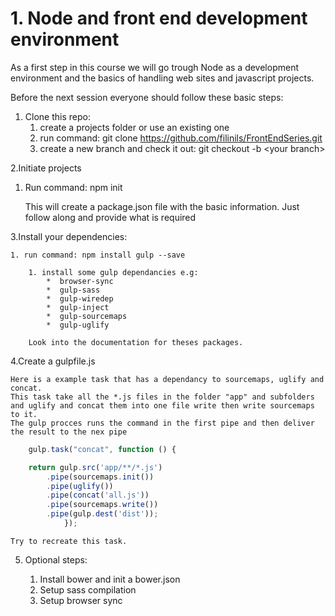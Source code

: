 # 1. Node and front end development environment

As a first step in this course we will go trough Node as a development environment and the basics of handling web sites and javascript projects. 

Before the next session everyone should follow these basic steps: 

1. Clone this repo:
    1. create a projects folder or use an existing one
    2. run command: git clone https://github.com/filinils/FrontEndSeries.git
    3. create a new branch and check it out: git checkout -b \<your branch\>
 
2.Initiate projects
 1. Run command: npm init 

    This will create a package.json file with the basic information. Just follow along and provide what is required

3.Install your dependencies:

    1. run command: npm install gulp --save
        
        1. install some gulp dependancies e.g: 
            *  browser-sync
            *  gulp-sass
            *  gulp-wiredep
            *  gulp-inject
            *  gulp-sourcemaps
            *  gulp-uglify

        Look into the documentation for theses packages.

4.Create a gulpfile.js

    Here is a example task that has a dependancy to sourcemaps, uglify and concat. 
    This task take all the *.js files in the folder "app" and subfolders and uglify and concat them into one file write then write sourcemaps to it. 
    The gulp procces runs the command in the first pipe and then deliver the result to the nex pipe 
    
```javascript
    gulp.task("concat", function () {

    return gulp.src('app/**/*.js')
        .pipe(sourcemaps.init())
        .pipe(uglify())
        .pipe(concat('all.js'))
        .pipe(sourcemaps.write())
        .pipe(gulp.dest('dist'));
            });
```

    Try to recreate this task. 

5. Optional steps: 
    
    1. Install bower and init a bower.json
    2. Setup sass compilation
    3. Setup browser sync 